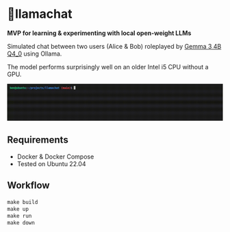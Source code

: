 # 🦙llamachat

**MVP for learning & experimenting with local open-weight LLMs**

Simulated chat between two users (Alice & Bob) roleplayed by [Gemma 3 4B Q4_0](https://ollama.com/library/gemma3:4b) using Ollama. 

The model performs surprisingly well on an older Intel i5 CPU without a GPU.

![This GIF is missing. But it's a good opportunity to remind everyone it's pronounced GIF, not JIF.](./assets/llamachat.gif)

## Requirements

- Docker & Docker Compose
- Tested on Ubuntu 22.04

## Workflow

```shell
make build
make up
make run
make down
```
